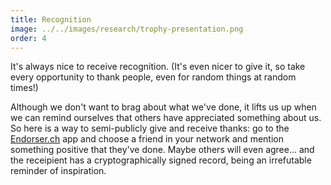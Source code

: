 ```yaml
---
title: Recognition
image: ../../images/research/trophy-presentation.png
order: 4
---
```


It's always nice to receive recognition. (It's even nicer to give it, so take every opportunity to thank people, even for random things at random times!)

Although we don't want to brag about what we've done, it lifts us up when we can remind ourselves that others have appreciated something about us. So here is a way to semi-publicly give and receive thanks: go to the [Endorser.ch](https://endorser.ch) app and choose a friend in your network and mention something positive that they've done. Maybe others will even agree... and the receipient has a cryptographically signed record, being an irrefutable reminder of inspiration.
